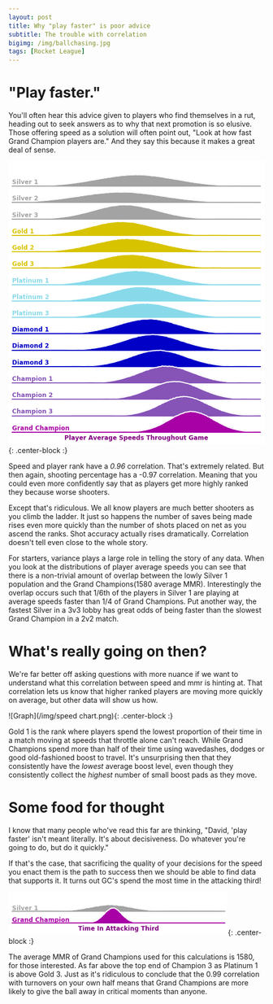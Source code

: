 ```yaml
---
layout: post
title: Why "play faster" is poor advice
subtitle: The trouble with correlation
bigimg: /img/ballchasing.jpg
tags: [Rocket League]
---
```


# "Play faster."
You'll often hear this advice given to players who find themselves in a rut, heading out to seek answers as to why that next promotion is so elusive. Those offering speed as a solution will often point out, "Look at how fast Grand Champion players are." And they say this because it makes a great deal of sense.

![Graph](/img/speeds.png){: .center-block :}

Speed and player rank have a _0.96_ correlation. That's extremely related. But then again, shooting percentage has a -0.97 correlation. Meaning that you could even more confidently say that as players get more highly ranked they because worse shooters.  

Except that's ridiculous. We all know players are much better shooters as you climb the ladder. It just so happens the number of saves being made rises even more quickly than the number of shots placed on net as you ascend the ranks. Shot accuracy actually rises dramatically. Correlation doesn't tell even close to the whole story. 

For starters, variance plays a large role in telling the story of any data. When you look at the distributions of player average speeds you can see that there is a non-trivial amount of overlap between the lowly Silver 1 population and the Grand Champions(1580 average MMR). Interestingly the overlap occurs such that 1/6th of the players in Silver 1 are playing at average speeds faster than 1/4 of Grand Champions. Put another way, the fastest Silver in a 3v3 lobby has great odds of being faster than the slowest Grand Champion in a 2v2 match.

# What's really going on then?
We're far better off asking questions with more nuance if we want to understand what this correlation between speed and mmr is hinting at. That correlation lets us know that higher ranked players are moving more quickly on average, but other data will show us how. 

![Graph](/img/speed chart.png){: .center-block :}

Gold 1 is the rank where players spend the lowest proportion of their time in a match moving at speeds that throttle alone can't reach. While Grand Champions spend more than half of their time using wavedashes, dodges or good old-fashioned boost to travel. It's unsurprising then that they consistently have the *lowest* average boost level, even though they consistently collect the *highest* number of small boost pads as they move. 

# Some food for thought

I know that many people who've read this far are thinking, "David, 'play faster' isn't meant literally. It's about decisiveness. Do whatever you're going to do, but do it quickly."

If that's the case, that sacrificing the quality of your decisions for the speed you enact them is the path to success then we should be able to find data that supports it. It turns out GC's spend the most time in the attacking third! 

![Graph](/img/attacking_third.png){: .center-block :}

The average MMR of Grand Champions used for this calculations is 1580, for those interested. As far above the top end of Champion 3 as Platinum 1 is above Gold 3.  Just as it's ridiculous to conclude that the 0.99 correlation with turnovers on your own half means that Grand Champions are more likely to give the ball away in critical moments than anyone.
